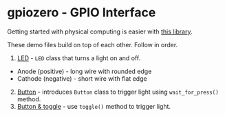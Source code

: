 # gpiozero - GPIO Interface

Getting started with physical computing is easier with [this library](https://gpiozero.readthedocs.io/en/stable/).

These demo files build on top of each other. Follow in order.

1. [LED](https://github.com/herereadthis/lutra/tree/master/objectives/gpiozero) - `LED` class that turns a light on and off.
  * Anode (positive) - long wire with rounded edge
  * Cathode (negative) - short wire with flat edge
2. [Button](https://github.com/herereadthis/lutra/tree/master/objectives/gpiozero) - introduces `Button` class to trigger light using `wait_for_press()` method.
3. [Button & toggle](https://github.com/herereadthis/lutra/tree/master/objectives/gpiozero) - use `toggle()` method to trigger light.